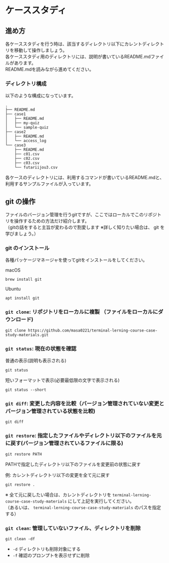 # ケーススタディ

## 進め方
各ケーススタディを行う時は、該当するディレクトリ以下にカレントディレクトリを移動して操作しましょう。  
各ケーススタディ用のディレクトリには、説明が書いているREADME.mdファイルがあります。  
README.mdを読みながら進めてください。

### ディレクトリ構成
以下のような構成になっています。
```
.
├── README.md
├── case1
│   ├── README.md
│   ├── my-quiz
│   └── sample-quiz
├── case2
│   ├── README.md
│   └── access_log
└── case3
    ├── README.md
    ├── c01.csv
    ├── c02.csv
    ├── c03.csv
    └── futariijou3.csv
```
各ケースのディレクトリには、利用するコマンドが書いているREADME.mdと、利用するサンプルファイルが入っています。

## git の操作
ファイルのバージョン管理を行うgitですが、ここではローカルでこのリポジトリを操作するための方法だけ紹介します。  
（gitの話をすると主旨が変わるので割愛します ※詳しく知りたい場合は、 git を学びましょう。）  

### git のインストール
各種パッケージマネージャを使ってgitをインストールをしてください。

macOS
```
brew install git
```
Ubuntu
```
apt install git
```

### `git clone`: リポジトリをローカルに複製 （ファイルをローカルにダウンロード)
```
git clone https://github.com/masa0221/terminal-lerning-course-case-study-materials.git
```

### `git status`: 現在の状態を確認
普通の表示(説明も表示される)
```
git status
```

短いフォーマットで表示(必要最低限の文字で表示される)
```
git status --short
```


### `git diff`: 変更した内容を比較（バージョン管理されていない変更とバージョン管理されている状態を比較)
```
git diff
```

### `git restore`: 指定したファイルやディレクトリ以下のファイルを元に戻す(バージョン管理されているファイルに限る)
```
git restore PATH
```
PATHで指定したディレクトリ以下のファイルを変更前の状態に戻す

例: カレントディレクトリ以下の変更を全て元に戻す
```
git restore .
```
※ 全て元に戻したい場合は、カレントディレクトリを `terminal-lerning-course-case-study-materials` にして上記を実行してください。  
（あるいは、 `terminal-lerning-course-case-study-materials` のパスを指定する）

### `git clean`: 管理していないファイル、ディレクトリを削除
```
git clean -df
```
- `-d` ディレクトリも削除対象にする
- `-f` 確認のプロンプトを表示せずに削除
